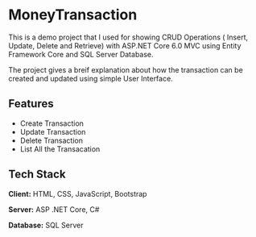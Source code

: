 
# MoneyTransaction

This is a demo project that I used for showing CRUD Operations ( Insert, Update, Delete and Retrieve) with ASP.NET Core 6.0 MVC using Entity Framework Core and SQL Server Database.

The project gives a breif explanation about how the transaction can be created and updated using simple User Interface.
## Features

- Create Transaction
- Update Transaction
- Delete Transaction
- List All the Transacation 


## Tech Stack

**Client:** HTML, CSS, JavaScript, Bootstrap 

**Server:** ASP .NET Core, C#

**Database:** SQL Server

